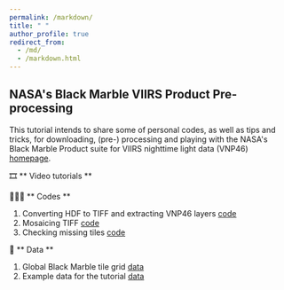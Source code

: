 ```yaml
---
permalink: /markdown/
title: " "
author_profile: true
redirect_from: 
  - /md/
  - /markdown.html
---
```


## NASA's Black Marble VIIRS Product Pre-processing 


This tutorial intends to share some of personal codes, as well as tips and tricks, for downloading, (pre-) processing and playing with the NASA's Black Marble Product suite for VIIRS nighttime light data (VNP46) [homepage](https://blackmarble.gsfc.nasa.gov/#product).  

🎞️ ** Video tutorials ** 

👨🏾‍💻 ** Codes **
1. Converting HDF to TIFF and extracting VNP46 layers [code](https://github.com/qmzheng09work/NTL-VIIRS-BlackMarbleProduct/blob/main/EP4/HDF2TIFF_v1.py)
2. Mosaicing TIFF [code](https://github.com/qmzheng09work/NTL-VIIRS-BlackMarbleProduct/blob/main/EP4/Mosaic_v1.py)
3. Checking missing tiles [code](https://github.com/qmzheng09work/NTL-VIIRS-BlackMarbleProduct/blob/main/Ep5/check_missing_tile.m)

💾 ** Data **
1. Global Black Marble tile grid [data](https://blackmarble.gsfc.nasa.gov/tools/BlackMarbleTiles.zip)
2. Example data for the tutorial [data](https://figshare.com/articles/dataset/tutorial_data_zip/19608267)






